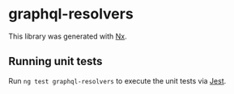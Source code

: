 # graphql-resolvers

This library was generated with [Nx](https://nx.dev).

## Running unit tests

Run `ng test graphql-resolvers` to execute the unit tests via [Jest](https://jestjs.io).
